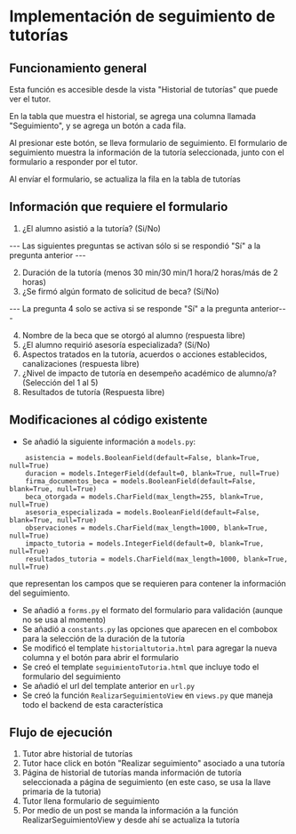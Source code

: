 # Implementación de seguimiento de tutorías


## Funcionamiento general
Esta función es accesible desde la vista "Historial de tutorías" que puede ver el tutor. 

En la tabla que muestra el historial, se agrega una columna llamada "Seguimiento", y se agrega un botón a cada fila.


Al presionar este botón, se lleva formulario de seguimiento. El formulario de seguimiento muestra la información de la tutoría seleccionada, junto con el formulario a responder por el tutor.


Al envíar el formulario, se actualiza la fila en la tabla de tutorías

## Información que requiere el formulario

1. ¿El alumno asistió a la tutoría? (Si/No)

--- Las siguientes preguntas se activan sólo si se respondió "Sí" a la pregunta anterior ---

2. Duración de la tutoría (menos 30 min/30 min/1 hora/2 horas/más de 2 horas)
3. ¿Se firmó algún formato de solicitud de beca? (Sí/No)

--- La pregunta 4 solo se activa si se responde "Sí" a la pregunta anterior---

4. Nombre de la beca que se otorgó al alumno (respuesta libre)
5. ¿El alumno requirió asesoría especializada? (Sí/No)
6. Aspectos tratados en la tutoría, acuerdos o acciones establecidos, canalizaciones (respuesta libre)
7. ¿Nivel de impacto de tutoría en desempeño académico de alumno/a? (Selección del 1 al 5)
8. Resultados de tutoría (Respuesta libre)

## Modificaciones al código existente

* Se añadió la siguiente información a `models.py`:
```
    asistencia = models.BooleanField(default=False, blank=True, null=True)
    duracion = models.IntegerField(default=0, blank=True, null=True)
    firma_documentos_beca = models.BooleanField(default=False, blank=True, null=True)
    beca_otorgada = models.CharField(max_length=255, blank=True, null=True)
    asesoria_especializada = models.BooleanField(default=False, blank=True, null=True)
    observaciones = models.CharField(max_length=1000, blank=True, null=True)
    impacto_tutoria = models.IntegerField(default=0, blank=True, null=True)
    resultados_tutoria = models.CharField(max_length=1000, blank=True, null=True)
```
que representan los campos que se requieren para contener la información del seguimiento.

* Se añadió a `forms.py` el formato del formulario para validación (aunque no se usa al momento)
* Se añadió a `constants.py` las opciones que aparecen en el combobox para la selección de la duración de la tutoría
* Se modificó el template `historialtutoria.html` para agregar la nueva columna y el botón para abrir el formulario
* Se creó el template `seguimientoTutoria.html` que incluye todo el formulario del seguimiento
* Se añadió el url del template anterior en `url.py`
* Se creó la función `RealizarSeguimientoView` en `views.py` que maneja todo el backend de esta característica

## Flujo de ejecución
1. Tutor abre historial de tutorías
2. Tutor hace click en botón "Realizar seguimiento" asociado a una tutoría
3. Página de historial de tutorías manda información de tutoría seleccionada a página de seguimiento (en este caso, se usa la llave primaria de la tutoria)
4. Tutor llena formulario de seguimiento
5. Por medio de un post se manda la información a la función RealizarSeguimientoView y desde ahí se actualiza la tutoría
